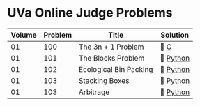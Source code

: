 # UVa Online Judge Problems

| Volume  | Problem | Title | Solution |
| ------- | ------- | ----- | -------- |
| 01 | 100 | The 3n + 1 Problem | :small_blue_diamond: [C](../uvaonlinejudge/c/p0100.c) |
| 01 | 101 | The Blocks Problem | :small_orange_diamond: [Python](../uvaonlinejudge/python/p0101.c) |
| 01 | 102 | Ecological Bin Packing | :small_blue_diamond: [Python](../uvaonlinejudge/python/p0102.c) |
| 01 | 103 | Stacking Boxes | :small_blue_diamond: [Python](../uvaonlinejudge/python/p0103.c) |
| 01 | 103 | Arbitrage | :small_blue_diamond: [Python](../uvaonlinejudge/python/p0104.c) |
